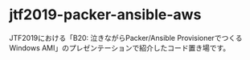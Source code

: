 # jtf2019-packer-ansible-aws
JTF2019における「B20: 泣きながらPacker/Ansible ProvisionerでつくるWindows AMI」のプレゼンテーションで紹介したコード置き場です。
